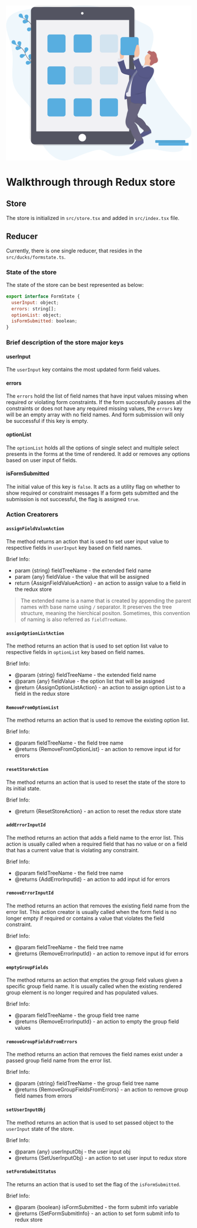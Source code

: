 ![store](./images/store.svg)

# Walkthrough through Redux store

## Store

The store is initialized in `src/store.tsx` and added in `src/index.tsx` file.

## Reducer

Currently, there is one single reducer, that resides in the `src/ducks/formstate.ts`.

### State of the store
The state of the store can be best represented as below:

```js
export interface FormState {
  userInput: object;
  errors: string[];
  optionList: object;
  isFormSubmitted: boolean;
}
```
### Brief description of the store major keys

#### userInput

The `userInput` key contains the most updated form field values.

#### errors

The `errors` hold the list of field names that have input values missing when required or violating form constraints. If the form successfully passes all the constraints or does not have any required missing values, the `errors` key will be an empty array with no field names. And form submission will only be successful if this key is empty.

#### optionList 

The `optionList` holds all the options of single select and multiple select presents in the forms at the time of rendered. It add or removes any options based on user input of fields.

#### isFormSubmitted

The initial value of this key is `false`. It acts as a utility flag on whether to show required or constraint messages If a form gets submitted and the submission is not successful, the flag is assigned `true`.

### Action Creatorers

#### `assignFieldValueAction`

The method returns an action that is used to set user input value to respective fields in `userInput` key based on field names.

Brief Info:
 * param {string} fieldTreeName - the extended field name
 * param {any} fieldValue - the value that will be assigned
 * return {AssignFieldValueAction} - an action to assign value to a field in the redux store

 > The extended name is a name that is created by appending the parent names with base name using `/` separator. It preserves the tree structure, meaning the hierchical positon. Sometimes, this convention of naming is also referred as `fieldTreeName`.

#### `assignOptionListAction`

The method returns an action that is used to set option list value to respective fields in `optionList` key based on field names.

Brief Info:
 * @param {string} fieldTreeName - the extended field name
 * @param {any} fieldValue - the option list that will be assigned
 * @return {AssignOptionListAction} - an action to assign option List to a field in the redux store

 #### `RemoveFromOptionList`

 The method returns an action that is used to remove the existing option list.

 Brief Info:
 * @param fieldTreeName - the field tree name
 * @returns {RemoveFromOptionList} - an action to remove input id for errors

 #### `resetStoreAction`

 The method returns an action that is used to reset the state of the store to its initial state.

Brief Info:
* @return {ResetStoreAction} - an action to reset the redux store state

#### `addErrorInputId`

The method returns an action that adds a field name to the error list. This action is usually called when a required field that has no value or on a field that has a current value that is violating any constraint.

Brief Info:
* @param fieldTreeName - the field tree name
* @returns {AddErrorInputId} - an action to add input id for errors

#### `removeErrorInputId`

The method returns an action that removes the existing field name from the error list. This action creator is usually called when the form field is no longer empty if required or contains a value that violates the field constraint.

Brief Info:
* @param fieldTreeName - the field tree name
* @returns {RemoveErrorInputId} - an action to remove input id for errors


#### `emptyGroupFields`

The method returns an action that empties the group field values given a specific group field name. It is usually called when the existing rendered group element is no longer required and has populated values. 

Brief Info:
* @param fieldTreeName - the group field tree name
* @returns {RemoveErrorInputId} - an action to empty the group field values

#### `removeGroupFieldsFromErrors`

The method returns an action that removes the field names exist under a passed group field name from the error list. 

Brief Info:
* @param {string} fieldTreeName - the group field tree name
* @returns {RemoveGroupFieldsFromErrors} - an action to remove group field names from errors

#### `setUserInputObj`

The method returns an action that is used to set passed object to the `userInput` state of the store.

Brief Info:
* @param {any} userInputObj - the user input obj
* @returns {SetUserInputObj} - an action to set user input to redux store

#### `setFormSubmitStatus`

The returns an action that is used to set the flag of the `isFormSubmitted`.

Brief Info:
* @param {boolean} isFormSubmitted - the form submit info variable
* @returns {SetFormSubmitInfo} - an action to set form submit info to redux store